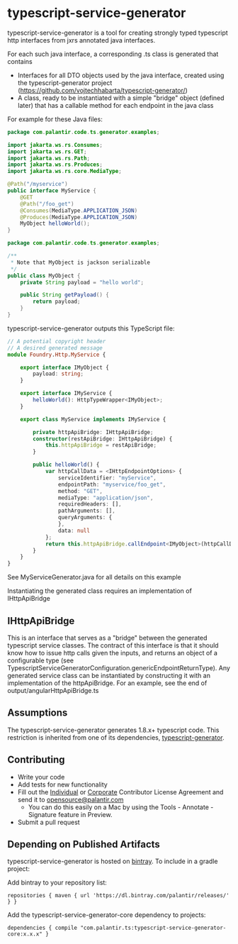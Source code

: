 typescript-service-generator
====================
typescript-service-generator is a tool for creating strongly typed typescript http interfaces from jxrs annotated java interfaces.

For each such java interface, a corresponding .ts class is generated that contains
- Interfaces for all DTO objects used by the java interface, created using the typescript-generator project (https://github.com/vojtechhabarta/typescript-generator/)
- A class, ready to be instantiated with a simple "bridge" object (defined later) that has a callable method for each endpoint in the java class

For example for these Java files:

``` java
package com.palantir.code.ts.generator.examples;

import jakarta.ws.rs.Consumes;
import jakarta.ws.rs.GET;
import jakarta.ws.rs.Path;
import jakarta.ws.rs.Produces;
import jakarta.ws.rs.core.MediaType;

@Path("/myservice")
public interface MyService {
    @GET
    @Path("/foo_get")
    @Consumes(MediaType.APPLICATION_JSON)
    @Produces(MediaType.APPLICATION_JSON)
    MyObject helloWorld();
}
```
``` java
package com.palantir.code.ts.generator.examples;

/**
 * Note that MyObject is jackson serializable
 */
public class MyObject {
    private String payload = "hello world";

    public String getPayload() {
        return payload;
    }
}
```

typescript-service-generator outputs this TypeScript file:
``` typescript
// A potential copyright header
// A desired generated message
module Foundry.Http.MyService {

    export interface IMyObject {
        payload: string;
    }

    export interface IMyService {
        helloWorld(): HttpTypeWrapper<IMyObject>;
    }

    export class MyService implements IMyService {

        private httpApiBridge: IHttpApiBridge;
        constructor(restApiBridge: IHttpApiBridge) {
            this.httpApiBridge = restApiBridge;
        }

        public helloWorld() {
            var httpCallData = <IHttpEndpointOptions> {
                serviceIdentifier: "myService",
                endpointPath: "myservice/foo_get",
                method: "GET",
                mediaType: "application/json",
                requiredHeaders: [],
                pathArguments: [],
                queryArguments: {
                },
                data: null
            };
            return this.httpApiBridge.callEndpoint<IMyObject>(httpCallData);
        }
    }
}
```
See MyServiceGenerator.java for all details on this example

Instantiating the generated class requires an implementation of IHttpApiBridge

IHttpApiBridge
-----
This is an interface that serves as a "bridge" between the generated typescript service classes. The contract of this interface is that it should know how to issue http calls given the inputs, and returns an object of a configurable type (see TypescriptServiceGeneratorConfiguration.genericEndpointReturnType). Any generated service class can be instantiated by constructing it with an implementation of the httpApiBridge. For an example, see the end of output/angularHttpApiBridge.ts

Assumptions
-----
The typescript-service-generator generates 1.8.x+ typescript code. This restriction is inherited from one of its dependencies, [typescript-generator](https://github.com/vojtechhabarta/typescript-generator).

Contributing
-----
- Write your code
- Add tests for new functionality
- Fill out the [Individual](https://github.com/palantir/typescript-service-generator/blob/master/Palantir_Individual_Contributor_License_Agreement.pdf?raw=true) or [Corporate](https://github.com/palantir/typescript-service-generator/blob/master/Palantir_Corporate_Contributor_License_Agreement.pdf?raw=true) Contributor License Agreement and send it to [opensource@palantir.com](mailto:opensource@palantir.com)
  - You can do this easily on a Mac by using the Tools - Annotate - Signature feature in Preview.
- Submit a pull request

Depending on Published Artifacts
-----
typescript-service-generator is hosted on [bintray](https://bintray.com/palantir/releases/typescript-service-generator/view). To include in a gradle project:

Add bintray to your repository list:

```
repositories { maven { url 'https://dl.bintray.com/palantir/releases/' } }
```

Add the typescript-service-generator-core dependency to projects:

```
dependencies { compile "com.palantir.ts:typescript-service-generator-core:x.x.x" }
```

